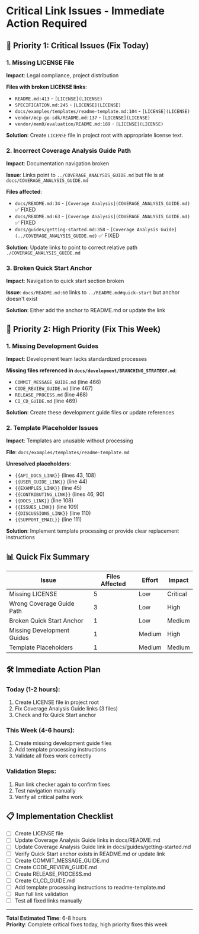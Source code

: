 # Critical Link Issues - Immediate Action Required

## 🚨 Priority 1: Critical Issues (Fix Today)

### 1. Missing LICENSE File

**Impact**: Legal compliance, project distribution

**Files with broken LICENSE links**:

- `README.md:413` - `[LICENSE](LICENSE)`
- `SPECIFICATION.md:245` - `[LICENSE](LICENSE)`
- `docs/examples/templates/readme-template.md:104` - `[LICENSE](LICENSE)`
- `vendor/mcp-go-sdk/README.md:137` - `[LICENSE](LICENSE)`
- `vendor/mem0/evaluation/README.md:189` - `[LICENSE](LICENSE)`

**Solution**: Create `LICENSE` file in project root with appropriate license text.

### 2. Incorrect Coverage Analysis Guide Path

**Impact**: Documentation navigation broken

**Issue**: Links point to `../COVERAGE_ANALYSIS_GUIDE.md` but file is at `docs/COVERAGE_ANALYSIS_GUIDE.md`

**Files affected**:

- `docs/README.md:34` - `[Coverage Analysis](COVERAGE_ANALYSIS_GUIDE.md)` ✅ FIXED
- `docs/README.md:63` - `[Coverage Analysis](COVERAGE_ANALYSIS_GUIDE.md)` ✅ FIXED
- `docs/guides/getting-started.md:358` - `[Coverage Analysis Guide](../COVERAGE_ANALYSIS_GUIDE.md)` ✅ FIXED

**Solution**: Update links to point to correct relative path `./COVERAGE_ANALYSIS_GUIDE.md`

### 3. Broken Quick Start Anchor

**Impact**: Navigation to quick start section broken

**Issue**: `docs/README.md:60` links to `../README.md#quick-start` but anchor doesn't exist

**Solution**: Either add the anchor to README.md or update the link

## 🔧 Priority 2: High Priority (Fix This Week)

### 1. Missing Development Guides

**Impact**: Development team lacks standardized processes

**Missing files referenced in `docs/development/BRANCHING_STRATEGY.md`**:

- `COMMIT_MESSAGE_GUIDE.md` (line 466)
- `CODE_REVIEW_GUIDE.md` (line 467)
- `RELEASE_PROCESS.md` (line 468)
- `CI_CD_GUIDE.md` (line 469)

**Solution**: Create these development guide files or update references

### 2. Template Placeholder Issues

**Impact**: Templates are unusable without processing

**File**: `docs/examples/templates/readme-template.md`

**Unresolved placeholders**:

- `{{API_DOCS_LINK}}` (lines 43, 108)
- `{{USER_GUIDE_LINK}}` (line 44)
- `{{EXAMPLES_LINK}}` (line 45)
- `{{CONTRIBUTING_LINK}}` (lines 46, 90)
- `{{DOCS_LINK}}` (line 108)
- `{{ISSUES_LINK}}` (line 109)
- `{{DISCUSSIONS_LINK}}` (line 110)
- `{{SUPPORT_EMAIL}}` (line 111)

**Solution**: Implement template processing or provide clear replacement instructions

## 📊 Quick Fix Summary

| Issue                      | Files Affected | Effort | Impact   |
| -------------------------- | -------------- | ------ | -------- |
| Missing LICENSE            | 5              | Low    | Critical |
| Wrong Coverage Guide Path  | 3              | Low    | High     |
| Broken Quick Start Anchor  | 1              | Low    | Medium   |
| Missing Development Guides | 1              | Medium | High     |
| Template Placeholders      | 1              | Medium | Medium   |

## 🛠️ Immediate Action Plan

### Today (1-2 hours):

1. Create LICENSE file in project root
2. Fix Coverage Analysis Guide links (3 files)
3. Check and fix Quick Start anchor

### This Week (4-6 hours):

1. Create missing development guide files
2. Add template processing instructions
3. Validate all fixes work correctly

### Validation Steps:

1. Run link checker again to confirm fixes
2. Test navigation manually
3. Verify all critical paths work

## 📋 Implementation Checklist

- [ ] Create LICENSE file
- [ ] Update Coverage Analysis Guide links in docs/README.md
- [ ] Update Coverage Analysis Guide link in docs/guides/getting-started.md
- [ ] Verify Quick Start anchor exists in README.md or update link
- [ ] Create COMMIT_MESSAGE_GUIDE.md
- [ ] Create CODE_REVIEW_GUIDE.md
- [ ] Create RELEASE_PROCESS.md
- [ ] Create CI_CD_GUIDE.md
- [ ] Add template processing instructions to readme-template.md
- [ ] Run full link validation
- [ ] Test all fixed links manually

---

**Total Estimated Time**: 6-8 hours  
**Priority**: Complete critical fixes today, high priority fixes this week
